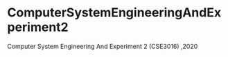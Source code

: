 # ComputerSystemEngineeringAndExperiment2
Computer System Engineering And Experiment 2 (CSE3016) ,2020
